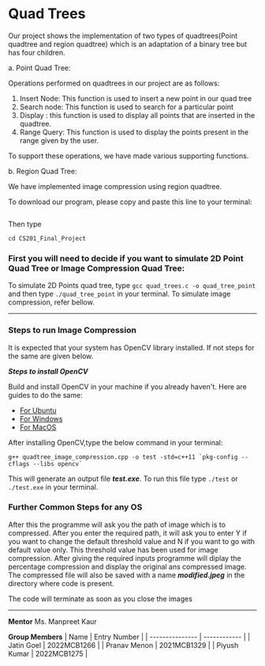 # Quad Trees

Our project shows the implementation of two types of quadtrees(Point quadtree and region quadtree) which is an adaptation of a binary tree but has four children.

a. Point Quad Tree: 

Operations performed on quadtrees in our project are as follows:

1. Insert Node: This function is used to insert a new point in our quad tree
2. Search node: This function is used to search for a particular point
3. Display : this function is used to display all points that are inserted in the quadtree.
4. Range Query: This function is used to display the points present in the range given by the user.

To support these operations, we have made various supporting functions.

b. Region Quad Tree:

We have implemented image compression using region quadtree.

To download our program, please copy and paste this line to your terminal:
```

```
Then type
```
cd CS201_Final_Project
```
### First you will need to decide if you want to simulate 2D Point Quad Tree or Image Compression Quad Tree:
To simulate 2D Points quad tree, type ``` gcc quad_trees.c -o quad_tree_point ``` and then type ``` ./quad_tree_point ``` in your terminal. 
To simulate image compression, refer bellow.

---

### Steps to run Image Compression
It is expected that your system has OpenCV library installed. If not steps for the same are given below.

***Steps to install OpenCV***

Build and install OpenCV in your machine if you already haven't. Here are guides to do the same:
* [For Ubuntu](http://techawarey.com/programming/install-opencv-c-c-in-ubuntu-18-04-lts-step-by-step-guide/) 
* [For Windows](https://cv-tricks.com/how-to/installation-of-opencv-4-1-0-in-windows-10-from-source/)
* [For MacOS](https://docs.opencv.org/master/d0/db2/tutorial_macos_install.html)

After installing OpenCV,type the below command in your terminal:
```
g++ quadtree_image_compression.cpp -o test -std=c++11 `pkg-config --cflags --libs opencv`
```
This will generate an output file ***test.exe***. To run this file type ```./test```  or ```./test.exe``` in your terminal.
### Further Common Steps for any OS

After this the programme will ask you the path of image which is to compressed. After you enter the required path, it will ask you to enter Y if you want to change the default threshold value and N if you want to go with default value only. This threshold value has been used for image compression. After giving the required inputs programme will diplay the percentage compression and display the original ans compressed image. The compressed file will also be saved with a name ***modified.jpeg*** in the directory where code is present. 

The code will terminate as soon as you close the images

---
**Mentor**
Ms. Manpreet Kaur 

**Group Members**
| Name            | Entry Number |
| --------------- | ------------ |
| Jatin Goel | 2022MCB1266  |
| Pranav Menon | 2021MCB1329  |
| Piyush Kumar | 2022MCB1275  |

